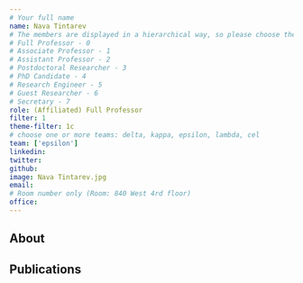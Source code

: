 ```yaml
---
# Your full name
name: Nava Tintarev
# The members are displayed in a hierarchical way, so please choose the role and filter from this list:
# Full Professor - 0
# Associate Professor - 1
# Assistant Professor - 2
# Postdoctoral Researcher - 3
# PhD Candidate - 4
# Research Engineer - 5
# Guest Researcher - 6
# Secretary - 7
role: (Affiliated) Full Professor 
filter: 1
theme-filter: 1c
# choose one or more teams: delta, kappa, epsilon, lambda, cel
team: ['epsilon']
linkedin:
twitter:
github:
image: Nava Tintarev.jpg
email: 
# Room number only (Room: 840 West 4rd floor)
office:
---
```


## About

## Publications

